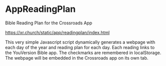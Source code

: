 # AppReadingPlan
Bible Reading Plan for the Crossroads App

https://xr.church/static/app/readingplan/index.html

This very simple Javascript script dynamically generates a webpage with each day of the year and reading plan for each day. Each reading links to the YouVersion Bible app. The checkmarks are remembered in localStorage. The webpage will be embedded in the Crossroads app on its own tab.
